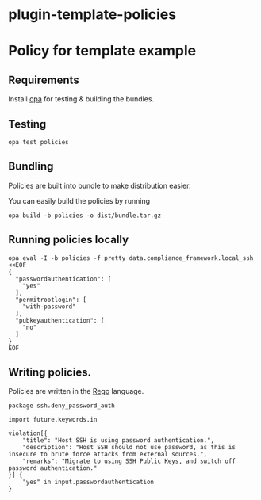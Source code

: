 # plugin-template-policies

# Policy for template example

## Requirements

Install [opa](https://www.openpolicyagent.org/docs/latest/#running-opa) for testing & building the bundles.

## Testing


```shell
opa test policies
```

## Bundling

Policies are built into bundle to make distribution easier.

You can easily build the policies by running
```shell
opa build -b policies -o dist/bundle.tar.gz
```

## Running policies locally

```shell
opa eval -I -b policies -f pretty data.compliance_framework.local_ssh <<EOF
{
  "passwordauthentication": [
    "yes"
  ],
  "permitrootlogin": [
    "with-password"
  ],
  "pubkeyauthentication": [
    "no"
  ]
}
EOF
```

## Writing policies.

Policies are written in the [Rego](https://www.openpolicyagent.org/docs/latest/policy-language/) language.

```rego
package ssh.deny_password_auth

import future.keywords.in

violation[{
    "title": "Host SSH is using password authentication.",
    "description": "Host SSH should not use password, as this is insecure to brute force attacks from external sources.",
    "remarks": "Migrate to using SSH Public Keys, and switch off password authentication."
}] {
	"yes" in input.passwordauthentication
}
```
